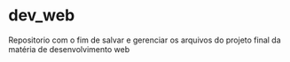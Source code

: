 # dev_web
Repositorio com o fim de salvar e gerenciar os arquivos do projeto final da matéria de desenvolvimento web

